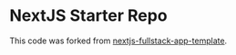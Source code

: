 # NextJS Starter Repo

This code was forked from [nextjs-fullstack-app-template](https://github.com/alexeagleson/nextjs-fullstack-app-template).
